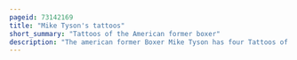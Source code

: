 ```yaml
---
pageid: 73142169
title: "Mike Tyson's tattoos"
short_summary: "Tattoos of the American former boxer"
description: "The american former Boxer Mike Tyson has four Tattoos of Note. Three—at least two of them prison tattoos—are portraits of men he respects: tennis player Arthur Ashe, Marxist revolutionary Che Guevara, and Chinese communist leader Mao Zedong. The fourth, a Face Tattoo influenced by the Māori Style Tā Moko, was designed and inked by S. Victor Whitmill in 2003. Tyson associates it with the Māori being Warriors and has called it his 'warrior Tattoo', a Name that has also been used in the News Media."
---
```

